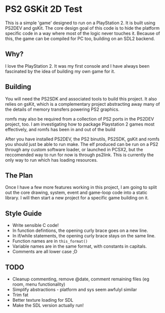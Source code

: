 # PS2 GSKit 2D Test
This is a simple 'game' designed to run on a PlayStation 2. It is built using PS2DEV and gsKit. The core
design goal of this code is to hide the platform specific code in a way where most of the logic never
touches it. Because of this, the game can be compiled for PC too, building on an SDL2 backend.

## Why?
I love the PlayStation 2. It was my first console and I have always been fascinated by the idea of
building my own game for it.

## Building
You will need the PS2SDK and associated tools to build this project. It also relies on gsKit, which is a
complementary project abstracting away many of the details of memory transfers powering PS2 graphics. 

romfs may also be required from a collection of PS2 ports in the PS2DEV project, too. I am
investigating how to package Playstation 2 games most effectively, and romfs has been in and out of the
build

After you have installed PS2DEV, the PS2 binutils, PS2SDK, gsKit and romfs you should just be able to run
make. The elf produced can be run on a PS2 through any custom software loader, or launched in PCSX2, but the
reccomended way to run for now is through ps2link. This is currently the only way to run which has loading
resources.

## The Plan
Once I have a few more features working in this project, I am going to split out the core drawing, system,
event and game-loop code into a static library. I will then start a new project for a specific game building
on it.

## Style Guide
- Write sensible C code!
- In function defintions, the opening curly brace goes on a new line.
- In if/while statements, the opening curly brace stays on the same line.
- Function names are in ```this_format()```
- Variable names are in the same format, with constants in capitals.
- Comments are all lower case ;D

## TODO
- Cleanup commenting, remove @date, comment remaining files (eg room, menu functionality)
- Simplify abstractions - platform and sys seem awfulyl similar
- Trim fat
- Better texture loading for SDL
- Make the SDL version actually run!

